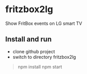 # fritzbox2lg
Show FritBox events on LG smart TV

## Install and run
- clone github project
- switch to directory fritzbox2lg
> npm install
> npm start
